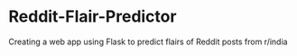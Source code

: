 # Reddit-Flair-Predictor
Creating a web app using Flask to predict flairs of Reddit posts from r/india
